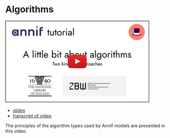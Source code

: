 # Algorithms

[![Video](/img/algorithms-slides-1.png)](https://youtu.be/OvPx8Ipe3BU)

- [slides](/presentations/algorithms-slides.pdf)
- [transcript of video](/transcripts/algorithms.md)

The principles of the algorithm types used by Annif models are presented in this video.
